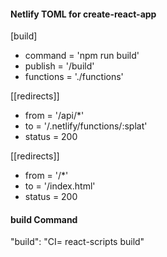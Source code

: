 #### Netlify TOML for create-react-app

[build]

- command = 'npm run build'
- publish = '/build'
- functions = './functions'

[[redirects]]

- from = '/api/\*'
- to = '/.netlify/functions/:splat'
- status = 200

[[redirects]]

- from = '/\*'
- to = '/index.html'
- status = 200

#### build Command

"build": "CI= react-scripts build"